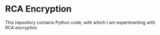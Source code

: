 # RCA Encryption
This repository contains Python code, with which I am experimenting with RCA encryption
